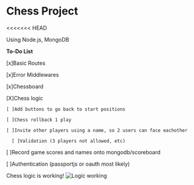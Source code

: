 # Chess Project
<<<<<<< HEAD

Using Node.js, MongoDB

  **To-Do List**

[x]Basic Routes

[x]Error Middlewares

[x]Chessboard

[X]Chess logic

    [ ]Add buttons to go back to start positions

    [ ]Chess rollback 1 play

    [ ]Invite other players using a name, so 2 users can face eachother
  
      [ ]Validation (3 players not allowed, etc)

[ ]Record game scores and names onto mongodb/scoreboard

[ ]Authentication (passportjs or oauth most likely)

Chess logic is working!
![Logic working](https://user-images.githubusercontent.com/42548632/74787749-db457600-52a7-11ea-9065-9c35363f08ee.PNG)

